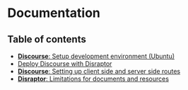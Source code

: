 # Documentation

## Table of contents

- [**Discourse**: Setup development environment (Ubuntu)](discourse-setup-development-environment-ubuntu.md)
- [Deploy Discourse with Disraptor](deploy-discourse-with-disraptor.md)
- [**Discourse**: Setting up client side and server side routes](discourse-setting-up-client-side-and-server-side-routes.md)
- [**Disraptor**: Limitations for documents and resources](disraptor-limitations-for-documents-and-resources.md)

